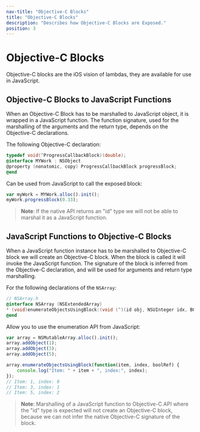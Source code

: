```yaml
---
nav-title: "Objective-C Blocks"
title: "Objective-C Blocks"
description: "Describes how Objective-C Blocks are Exposed."
position: 3
---
```


# Objective-C Blocks

Objective-C blocks are the iOS vision of lambdas, they are available for use in JavaScript.

## Objective-C Blocks to JavaScript Functions

When an Objective-C Block has to be marshalled to JavaScript object, it is wrapped in a JavaScript function. The function signature, used for the marshalling of the arguments and the return type, depends on the Objective-C declarations.

The following Objective-C declaration:

``` Objective-C
typedef void(^ProgressCallbackBlock)(double);
@interface MYWork : NSObject
@property (nonatomic, copy) ProgressCallbackBlock progressBlock;
@end
```

Can be used from JavaScript to call the exposed block:

``` JavaScript
var myWork = MYWork.alloc().init();
myWork.progressBlock(0.33);
```

> **Note**: If the native API returns an "id" type we will not be able to marshal it as a JavaScript function.

## JavaScript Functions to Objective-C Blocks

When a JavaScript function instance has to be marshalled to Objective-C block we will create an Objective-C block. When the block is called it will invoke the JavaScript function. The signature of the block is inferred from the Objective-C declaration, and will be used for arguments and return type marshalling.

For the following declarations of the `NSArray`:

``` Objective-C
// NSArray.h
@interface NSArray (NSExtendedArray)
* (void)enumerateObjectsUsingBlock:(void (^)(id obj, NSUInteger idx, BOOL *stop))block NS_AVAILABLE(10_6, 4_0);
@end
```

Allow you to use the enumeration API from JavaScript:

``` JavaScript
var array = NSMutableArray.alloc().init();
array.addObject(1);
array.addObject(3);
array.addObject(5);

array.enumerateObjectsUsingBlock(function(item, index, boolRef) {
    console.log("Item: " + item + ", index:", index);
});
// Item: 1, index: 0
// Item: 3, index: 1
// Item: 5, index: 2
```

> **Note**: Marshalling of a JavaScript function to Objective-C API where the "id" type is expected will not create an Objective-C block, because we can not infer the native Objective-C signature of the block.
